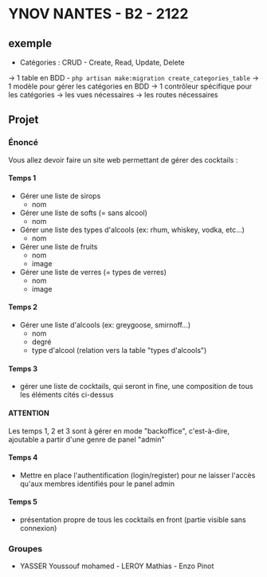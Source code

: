 # YNOV NANTES - B2 - 2122

## exemple
- Catégories : CRUD - Create, Read, Update, Delete

-> 1 table en BDD - ```php artisan make:migration create_categories_table```
-> 1 modèle pour gérer les catégories en BDD
-> 1 contrôleur spécifique pour les catégories
-> les vues nécessaires
-> les routes nécessaires

## Projet

### Énoncé

Vous allez devoir faire un site web permettant de gérer des cocktails : 

#### Temps 1
- Gérer une liste de sirops
    - nom
- Gérer une liste de softs (= sans alcool)
    - nom
- Gérer une liste des types d'alcools (ex: rhum, whiskey, vodka, etc...)
    - nom
- Gérer une liste de fruits
    - nom
    - image
- Gérer une liste de verres (= types de verres)
    - nom
    - image

#### Temps 2
- Gérer une liste d'alcools (ex: greygoose, smirnoff...)
    - nom
    - degré
    - type d'alcool (relation vers la table "types d'alcools")

#### Temps 3
- gérer une liste de cocktails, qui seront in fine, une composition de tous les éléments cités ci-dessus

#### ATTENTION 
Les temps 1, 2 et 3 sont à gérer en mode "backoffice", c'est-à-dire, ajoutable a partir d'une genre de panel "admin"

#### Temps 4
- Mettre en place l'authentification (login/register) pour ne laisser l'accès qu'aux membres identifiés pour le panel admin

#### Temps 5
- présentation propre de tous les cocktails en front (partie visible sans connexion)

### Groupes
- YASSER Youssouf mohamed - LEROY Mathias - Enzo Pinot
